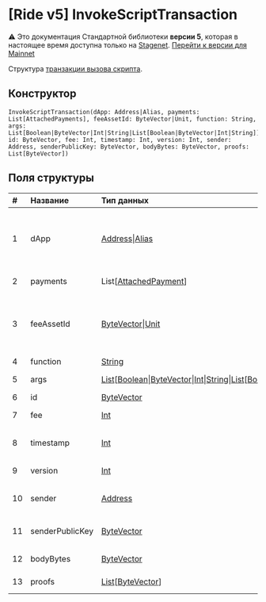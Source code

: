 # [Ride v5] InvokeScriptTransaction

:warning: Это документация Стандартной библиотеки **версии 5**, которая в настоящее время доступна только на [Stagenet](/ru/blockchain/blockchain-network/). [Перейти к версии для Mainnet](/ru/ride/structures/transaction-structures/invoke-script-transaction)

Структура [транзакции вызова скрипта](/ru/blockchain/transaction-type/invoke-script-transaction).

## Конструктор

```ride
InvokeScriptTransaction(dApp: Address|Alias, payments: List[AttachedPayments], feeAssetId: ByteVector|Unit, function: String, args: List[Boolean|ByteVector|Int|String|List[Boolean|ByteVector|Int|String]], id: ByteVector, fee: Int, timestamp: Int, version: Int, sender: Address, senderPublicKey: ByteVector, bodyBytes: ByteVector, proofs: List[ByteVector])
```

## Поля структуры

| # | Название | Тип данных | Описание |
| :--- | :--- | :--- | :--- |
| 1 | dApp | [Address](/ru/ride/v5/structures/common-structures/address)&#124;[Alias](/ru/ride/v5/structures/common-structures/alias) | [Адрес](/ru/blockchain/account/address) или [псевдоним](/ru/blockchain/account/alias) [аккаунта](/ru/blockchain/account/), который вызывает функцию |
| 2 | payments | List[[AttachedPayment](/ru/ride/v5/structures/common-structures/attached-payment)] | Приложенные платежи |
| 3 | feeAssetId | [ByteVector](/ru/ride/v5/data-types/byte-vector)&#124;[Unit](/ru/ride/v5/data-types/unit) | [Токен](/ru/blockchain/token/) комиссии. В настоящее время им может быть только [WAVES](/ru/blockchain/token/waves) |
| 4 | function | [String](/ru/ride/v5/data-types/string) | Имя [функции](/ru/ride/v5/functions/) |
| 5 | args | [List](/ru/ride/v5/data-types/list)[[Boolean](/ru/ride/v5/data-types/boolean)&#124;[ByteVector](/ru/ride/v5/data-types/byte-vector)&#124;[Int](/ru/ride/v5/data-types/int)&#124;[String](/ru/ride/v5/data-types/string)&#124;[List](/ru/ride/v5/data-types/list)[[Boolean](/ru/ride/v5/data-types/boolean)&#124;[ByteVector](/ru/ride/v5/data-types/byte-vector)&#124;[Int](/ru/ride/v5/data-types/int)&#124;[String](/ru/ride/v5/data-types/string)]]  | Параметры[ функции](/ru/ride/v5/functions/) |
| 6 | id | [ByteVector](/ru/ride/v5/data-types/byte-vector) | ID транзакции |
| 7 | fee | [Int](/ru/ride/v5/data-types/int) | [Комиссия за транзакцию](/ru/blockchain/transaction/transaction-fee) |
| 8 | timestamp | [Int](/ru/ride/v5/data-types/int) | Временная метка транзакции |
| 9 | version | [Int](/ru/ride/v5/data-types/int) | Версия транзакции |
| 10 | sender | [Address](/ru/ride/v5/structures/common-structures/address) | [Адрес](/ru/blockchain/account/address) отправителя транзакции |
| 11 | senderPublicKey | [ByteVector](/ru/ride/v5/data-types/byte-vector) | Открытый ключ отправителя транзакции |
| 12 | bodyBytes | [ByteVector](/ru/ride/v5/data-types/byte-vector) | Байты тела транзакции |
| 13 | proofs | [List](/ru/ride/v5/data-types/list)[[ByteVector](/ru/ride/v5/data-types/byte-vector)] | Список [подтверждений](/ru/blockchain/transaction/transaction-proof) |
